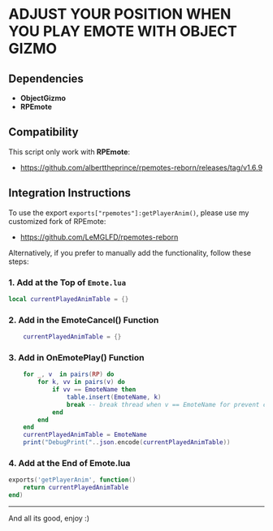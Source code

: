 # ADJUST YOUR POSITION WHEN YOU PLAY EMOTE WITH OBJECT GIZMO

## Dependencies

- **ObjectGizmo**
- **RPEmote**

## Compatibility

This script only work with **RPEmote**:

- https://github.com/alberttheprince/rpemotes-reborn/releases/tag/v1.6.9

## Integration Instructions

To use the export `exports["rpemotes"]:getPlayerAnim()`, please use my customized fork of RPEmote:

- https://github.com/LeMGLFD/rpemotes-reborn

Alternatively, if you prefer to manually add the functionality, follow these steps:

### 1. Add at the Top of `Emote.lua`

```lua
local currentPlayedAnimTable = {}
```

###  2. Add in the EmoteCancel() Function

```lua
    currentPlayedAnimTable = {}
```
###  3. Add in OnEmotePlay() Function

``` lua
    for _, v  in pairs(RP) do
        for k, vv in pairs(v) do
            if vv == EmoteName then
                table.insert(EmoteName, k)
                break -- break thread when v == EmoteName for prevent crash 
            end
        end
    end
    currentPlayedAnimTable = EmoteName
    print("DebugPrint("..json.encode(currentPlayedAnimTable))
```

###  4. Add at the End of Emote.lua
```lua
exports('getPlayerAnim', function()
	return currentPlayedAnimTable
end)
```
----------------------------------------------------------

And all its good, enjoy :)